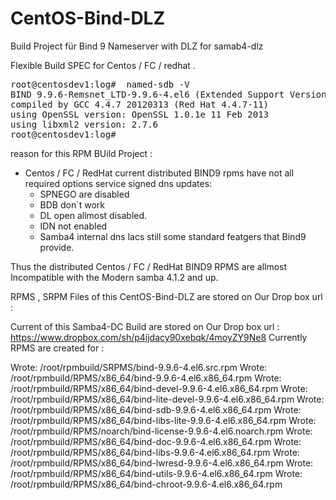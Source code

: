 CentOS-Bind-DLZ
===============

Build Project für Bind 9 Nameserver with DLZ for samab4-dlz 

Flexible Build SPEC for Centos / FC / redhat .
<pre>
root@centosdev1:log#  named-sdb -V
BIND 9.9.6-Remsnet_LTD-9.9.6-4.el6 (Extended Support Version) <id:ea4e9ef8> built by make with '--build=x86_64-redhat-linux-gnu' '--program-prefix=' '--exec-prefix=/usr' '--includedir=/usr/include' '--prefix=/usr' '--bindir=/usr/bin' '--sbindir=/usr/sbin' '--sharedstatedir=/var/lib' '--libexecdir=/usr/libexec' '--localstatedir=/var' '--includedir=/usr/include/bind9' '--libdir=/usr/lib64' '--datadir=/usr/share' '--mandir=/usr/share/man' '--infodir=/usr/share/info' '--docdir=/usr/share/doc' '--sysconfdir=/etc' '--host=x86_64-redhat-linux-gnu' '--target=x86_64-redhat-linux-gnu' '--with-docbook-xsl=/usr/share/sgml/docbook/xsl-stylesheets' '--enable-newstats' '--disable-static' '--enable-exportlib' '--with-export-libdir=/usr/lib64' '--with-export-includedir=/usr/include' '--with-openssl' '--enable-threads' '--disable-openssl-version-check' '--with-libtool' '--with-pic' '--with-python' '--with-dlopen=yes' '--with-dlz-ldap=yes' '--with-dlz-filesystem=yes' '--with-dlz-bdb=yes' '--with-gssapi=yes' '--with-idnlib=-L/usr/lib -R/usr/lib -lidn -lidn2' '--with-libxml2' '--enable-filter-aaaa' '--enable-rrl' '--with-ecdsa' '--enable-fixed-rrset' 'build_alias=x86_64-redhat-linux-gnu' 'host_alias=x86_64-redhat-linux-gnu' 'target_alias=x86_64-redhat-linux-gnu' 'CC=gcc' 'CFLAGS=-O2 -g -DNO_VERSION_DATE -fno-strict-aliasing -fpie ' 'LDFLAGS=-L/usr/lib64 -L/usr/lib64/mysql -pie' 'CPPFLAGS= -DDIG_SIGCHASE'
compiled by GCC 4.4.7 20120313 (Red Hat 4.4.7-11)
using OpenSSL version: OpenSSL 1.0.1e 11 Feb 2013
using libxml2 version: 2.7.6
root@centosdev1:log#
</pre>




reason for this RPM BUild Project :
 - Centos / FC / RedHat  current distributed BIND9 rpms have not all required options service signed dns updates:
    *   SPNEGO are disabled
    *   BDB don´t work
    *   DL open allmost disabled.
    *   IDN not enabled
    *   Samba4 internal dns lacs still some standard featgers that Bind9 provide.

Thus the distributed Centos / FC / RedHat BIND9 RPMS are allmost Incompatible with the Modern samba 4.1.2 and up.



RPMS , SRPM Files of this CentOS-Bind-DLZ
 are stored on Our Drop box url :

Current of this Samba4-DC Build are stored on Our Drop box url : https://www.dropbox.com/sh/p4ijdacy90xebqk/4moyZY9Ne8 Currently 
RPMS are created for : 

Wrote: /root/rpmbuild/SRPMS/bind-9.9.6-4.el6.src.rpm
Wrote: /root/rpmbuild/RPMS/x86_64/bind-9.9.6-4.el6.x86_64.rpm
Wrote: /root/rpmbuild/RPMS/x86_64/bind-devel-9.9.6-4.el6.x86_64.rpm
Wrote: /root/rpmbuild/RPMS/x86_64/bind-lite-devel-9.9.6-4.el6.x86_64.rpm
Wrote: /root/rpmbuild/RPMS/x86_64/bind-sdb-9.9.6-4.el6.x86_64.rpm
Wrote: /root/rpmbuild/RPMS/x86_64/bind-libs-lite-9.9.6-4.el6.x86_64.rpm
Wrote: /root/rpmbuild/RPMS/noarch/bind-license-9.9.6-4.el6.noarch.rpm
Wrote: /root/rpmbuild/RPMS/x86_64/bind-doc-9.9.6-4.el6.x86_64.rpm
Wrote: /root/rpmbuild/RPMS/x86_64/bind-libs-9.9.6-4.el6.x86_64.rpm
Wrote: /root/rpmbuild/RPMS/x86_64/bind-lwresd-9.9.6-4.el6.x86_64.rpm
Wrote: /root/rpmbuild/RPMS/x86_64/bind-utils-9.9.6-4.el6.x86_64.rpm
Wrote: /root/rpmbuild/RPMS/x86_64/bind-chroot-9.9.6-4.el6.x86_64.rpm


